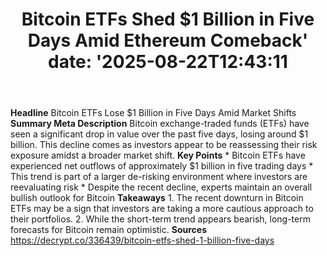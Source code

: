 ﻿---
title: "Bitcoin ETFs Shed $1 Billion in Five Days Amid Ethereum Comeback'
date: '2025-08-22T12:43:11"
category: "Markets"
summary: ""
slug: "bitcoin etfs shed 1 billion in five days amid ethereum comeb"
source_urls:
  - "https://decrypt.co/336439/bitcoin-etfs-shed-1-billion-five-days"
seo:
  title: "Bitcoin ETFs Shed $1 Billion in Five Days Amid Ethereum Comeback | Hash n Hedge'
  description: '"
  keywords: ["news", "markets", "brief"]
---
**Headline** Bitcoin ETFs Lose $1 Billion in Five Days Amid Market Shifts  **Summary Meta Description** Bitcoin exchange-traded funds (ETFs) have seen a significant drop in value over the past five days, losing around $1 billion. This decline comes as investors appear to be reassessing their risk exposure amidst a broader market shift.  **Key Points**  * Bitcoin ETFs have experienced net outflows of approximately $1 billion in five trading days * This trend is part of a larger de-risking environment where investors are reevaluating risk * Despite the recent decline, experts maintain an overall bullish outlook for Bitcoin  **Takeaways**  1. The recent downturn in Bitcoin ETFs may be a sign that investors are taking a more cautious approach to their portfolios. 2. While the short-term trend appears bearish, long-term forecasts for Bitcoin remain optimistic.  **Sources** https://decrypt.co/336439/bitcoin-etfs-shed-1-billion-five-days 
